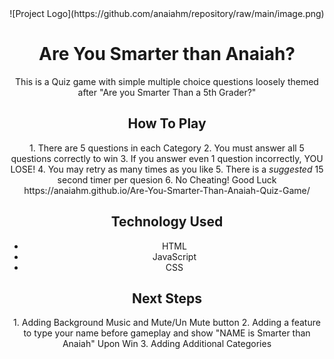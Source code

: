 <div align="center">
![Project Logo](https://github.com/anaiahm/repository/raw/main/image.png)

<h1> Are You Smarter than Anaiah?</h1>
<p> 
This is a Quiz game with simple multiple choice questions loosely themed after "Are you Smarter Than a 5th Grader?"
</p>
</div>
<div align="center">
<h2>
How To Play 
</h2>
<p> 
 1. There are 5 questions in each Category
 2. You must answer all 5 questions correctly to win
 3. If you answer even 1 question incorrectly, YOU LOSE!
 4. You may retry as many times as you like
 5. There is a <i>suggested</i> 15 second timer per quesion
 6. No Cheating! Good Luck https://anaiahm.github.io/Are-You-Smarter-Than-Anaiah-Quiz-Game/
</p>
</div>
<div align="center">
<h2>
Technology Used
</h2>
<p> 
  <ul>
  <li>HTML</li>
  <li>JavaScript</li>
  <li>CSS</li>
  </ul>
</p>
</div>
<div align="center">
<h2>
Next Steps
</h2>
<p> 
 1. Adding Background Music and Mute/Un Mute button
 2. Adding a feature to type your name before gameplay and show "NAME is Smarter than Anaiah" Upon Win
 3. Adding Additional Categories
</p>
</div>
